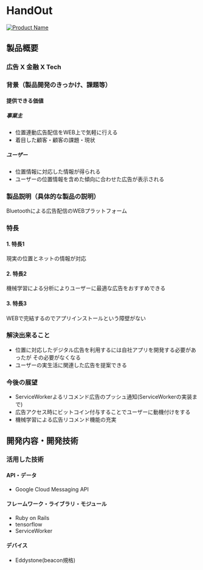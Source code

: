 # HandOut

[![Product Name](https://raw.github.com/GabLeRoux/WebMole/master/ressources/WebMole_Youtube_Video.png)](https://www.youtube.com/channel/UC4PtjOfZTbVp9DwtJv82Lzg)

## 製品概要
### 広告 X 金融 X Tech

### 背景（製品開発のきっかけ、課題等）
#### 提供できる価値
##### 事業主
- 位置連動広告配信をWEB上で気軽に行える
- 着目した顧客・顧客の課題・現状

##### ユーザー
- 位置情報に対応した情報が得られる
- ユーザーの位置情報を含めた傾向に合わせた広告が表示される

### 製品説明（具体的な製品の説明）
Bluetoothによる広告配信のWEBプラットフォーム

### 特長

#### 1. 特長1
現実の位置とネットの情報が対応
#### 2. 特長2
機械学習による分析によりユーザーに最適な広告をおすすめできる
#### 3. 特長3
WEBで完結するのでアプリインストールという障壁がない
### 解決出来ること
- 位置に対応したデジタル広告を利用するには自社アプリを開発する必要があったが
その必要がなくなる
- ユーザーの実生活に関連した広告を提案できる

### 今後の展望
- ServiceWorkerよるリコメンド広告のプッシュ通知(ServiceWorkerの実装まで)
- 広告アクセス時にビットコイン付与することでユーザーに動機付けをする
- 機械学習による広告リコメンド機能の充実


## 開発内容・開発技術
### 活用した技術
#### API・データ
* Google Cloud Messaging API

#### フレームワーク・ライブラリ・モジュール
* Ruby on Rails
* tensorflow
* ServiceWorker

#### デバイス
* Eddystone(beacon規格)
